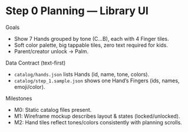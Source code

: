 # Step 0 Planning — Library UI

Goals
- Show 7 Hands grouped by tone (C…B), each with 4 Finger tiles.
- Soft color palette, big tappable tiles, zero text required for kids.
- Parent/creator unlock → Palm.

Data Contract (text-first)
- `catalog/hands.json` lists Hands (id, name, tone, colors).
- `catalog/step_1.sample.json` shows one Hand’s Fingers (ids, names, emoji/color).

Milestones
- M0: Static catalog files present.
- M1: Wireframe mockup describes layout & states (locked/unlocked).
- M2: Hand tiles reflect tones/colors consistently with planning scrolls.
